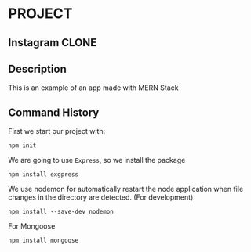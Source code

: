# PROJECT
## Instagram CLONE

## Description
This is an example of an app made with MERN Stack

## Command History

First we start our project with:
```shell
npm init
```

We are going to use `Express`, so we install the package
```shell
npm install exgpress
```

We use nodemon for automatically restart the node application when file changes in the directory are detected. (For development)
```shell
npm install --save-dev nodemon
```

For Mongoose
```shell
npm install mongoose
```
